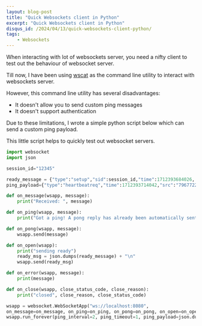 ```yaml
---
layout: blog-post
title: "Quick Websockets client in Python"
excerpt: "Quick Websockets client in Python"
disqus_id: /2024/04/13/quick-websockets-client-python/
tags:
    - Websockets
---
```


When interacting with lot of websockets server, you need a nifty client to test out the behaviour of websocket server.

Till now, I have been using [wscat](https://github.com/websockets/wscat) as the command line utility to interact with websockets server.

However, this command line utility has several disadvantages:
* It doesn't allow you to send custom ping messages
* It doesn't support authentication

Due to these limitations, I wrote a simple python script below which can send a custom ping payload.

This little script helps to quickly test out websocket servers.


```python
import websocket
import json

session_id="12345"

ready_message = {"type":"setup","sid":session_id,"time":1712393684026, "src": "79677227"} 
ping_payload={"type":"heartbeatreq","time":1712393714042,"src":"79677227"}

def on_message(wsapp, message):
    print("Received: ", message)

def on_ping(wsapp, message):
    print("Got a ping! A pong reply has already been automatically sent.")

def on_pong(wsapp, message):
    wsapp.send(message)

def on_open(wsapp):
    print("sending ready")
    ready_msg = json.dumps(ready_message) + "\n"
    wsapp.send(ready_msg)

def on_error(wsapp, message):
    print(message)

def on_close(wsapp, close_status_code, close_reason):
    print("closed", close_reason, close_status_code)

wsapp = websocket.WebSocketApp("ws://localhost:8080",
on_message=on_message, on_ping=on_ping, on_pong=on_pong, on_open=on_open, on_error=on_error, on_close=on_close)
wsapp.run_forever(ping_interval=2, ping_timeout=1, ping_payload=json.dumps(ping_payload)+ "\n")  

```